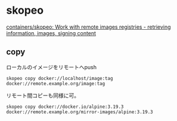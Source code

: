 # skopeo

[containers/skopeo: Work with remote images registries - retrieving information, images, signing content](https://github.com/containers/skopeo)

## copy

ローカルのイメージをリモートへpush

```console
skopeo copy docker://localhost/image:tag docker://remote.example.org/image:tag
```

リモート間コピーも同様に可。

```console
skopeo copy docker://docker.io/alpine:3.19.3 docker://remote.example.org/mirror-images/alpine:3.19.3
```
